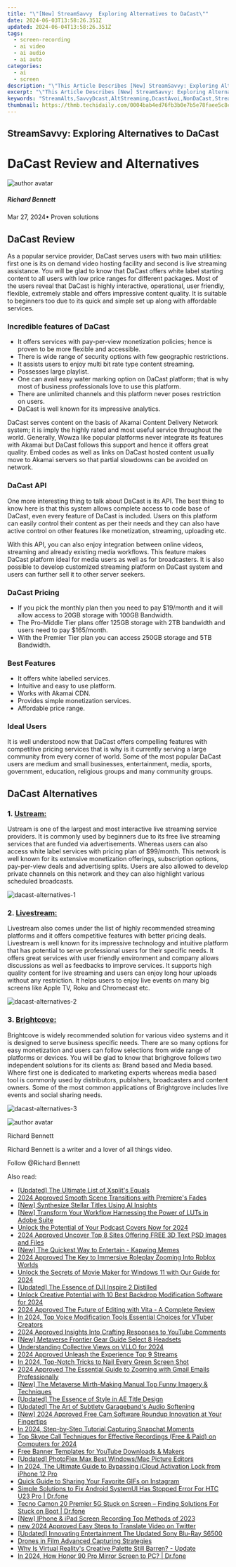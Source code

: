 ```yaml
---
title: "\"[New] StreamSavvy  Exploring Alternatives to DaCast\""
date: 2024-06-03T13:58:26.351Z
updated: 2024-06-04T13:58:26.351Z
tags: 
  - screen-recording
  - ai video
  - ai audio
  - ai auto
categories: 
  - ai
  - screen
description: "\"This Article Describes [New] StreamSavvy: Exploring Alternatives to DaCast\""
excerpt: "\"This Article Describes [New] StreamSavvy: Exploring Alternatives to DaCast\""
keywords: "StreamAlts,SavvyDcast,AltStreaming,DcastAvoi,NonDaCast,StreamChoices,BeyondDaCast"
thumbnail: https://thmb.techidaily.com/0004bab4ed76fb3b0e7b5e78faee5c8cd34739a5594338591ba06831ec971383.jpg
---
```


## StreamSavvy: Exploring Alternatives to DaCast

# DaCast Review and Alternatives

![author avatar](https://images.wondershare.com/filmora/article-images/richard-bennett.jpg)

##### Richard Bennett

 Mar 27, 2024• Proven solutions

## DaCast Review

 As a popular service provider, DaCast serves users with two main utilities: first one is its on demand video hosting facility and second is live streaming assistance. You will be glad to know that DaCast offers white label starting content to all users with low price ranges for different packages. Most of the users reveal that DaCast is highly interactive, operational, user friendly, flexible, extremely stable and offers impressive content quality. It is suitable to beginners too due to its quick and simple set up along with affordable services.

### Incredible features of DaCast

* It offers services with pay-per-view monetization policies; hence is proven to be more flexible and accessible.
* There is wide range of security options with few geographic restrictions.
* It assists users to enjoy multi bit rate type content streaming.
* Possesses large playlist.
* One can avail easy water marking option on DaCast platform; that is why most of business professionals love to use this platform.
* There are unlimited channels and this platform never poses restriction on users.
* DaCast is well known for its impressive analytics.

 DaCast serves content on the basis of Akamai Content Delivery Network system; it is imply the highly rated and most useful service throughout the world. Generally, Wowza like popular platforms never integrate its features with Akamai but DaCast follows this support and hence it offers great quality. Embed codes as well as links on DaCast hosted content usually move to Akamai servers so that partial slowdowns can be avoided on network.

### DaCast API

 One more interesting thing to talk about DaCast is its API. The best thing to know here is that this system allows complete access to code base of DaCast, even every feature of DaCast is included. Users on this platform can easily control their content as per their needs and they can also have active control on other features like monetization, streaming, uploading etc.

 With this API, you can also enjoy integration between online videos, streaming and already existing media workflows. This feature makes DaCast platform ideal for media users as well as for broadcasters. It is also possible to develop customized streaming platform on DaCast system and users can further sell it to other server seekers.

### DaCast Pricing

* If you pick the monthly plan then you need to pay $19/month and it will allow access to 20GB storage with 100GB Bandwidth.
* The Pro-Middle Tier plans offer 125GB storage with 2TB bandwidth and users need to pay $165/month.
* With the Premier Tier plan you can access 250GB storage and 5TB Bandwidth.

### Best Features

* It offers white labelled services.
* Intuitive and easy to use platform.
* Works with Akamai CDN.
* Provides simple monetization services.
* Affordable price range.

### Ideal Users

 It is well understood now that DaCast offers compelling features with competitive pricing services that is why is it currently serving a large community from every corner of world. Some of the most popular DaCast users are medium and small businesses, entertainment, media, sports, government, education, religious groups and many community groups.

## DaCast Alternatives

### 1. [Ustream:](http://www.ustream.tv/)

 Ustream is one of the largest and most interactive live streaming service providers. It is commonly used by beginners due to its free live streaming services that are funded via advertisements. Whereas users can also access white label services with pricing plan of $99/month. This network is well known for its extensive monetization offerings, subscription options, pay-per-view deals and advertising splits. Users are also allowed to develop private channels on this network and they can also highlight various scheduled broadcasts.

![dacast-alternatives-1](https://images.wondershare.com/filmora/article-images/dacast-alternatives-1.jpg)

### 2. [Livestream:](https://livestream.com/)

 Livestream also comes under the list of highly recommended streaming platforms and it offers competitive features with better pricing deals. Livestream is well known for its impressive technology and intuitive platform that has potential to serve professional users for their specific needs. It offers great services with user friendly environment and company allows discussions as well as feedbacks to improve services. It supports high quality content for live streaming and users can enjoy long hour uploads without any restriction. It helps users to enjoy live events on many big screens like Apple TV, Roku and Chromecast etc.

![dacast-alternatives-2](https://images.wondershare.com/filmora/article-images/dacast-alternatives-2.jpg)

### 3. [Brightcove:](https://www.brightcove.com/en/online-video-platform)

 Brightcove is widely recommended solution for various video systems and it is designed to serve business specific needs. There are so many options for easy monetization and users can follow selections from wide range of platforms or devices. You will be glad to know that brighgrove follows two independent solutions for its clients as: Brand based and Media based. Where first one is dedicated to marketing experts whereas media based tool is commonly used by distributors, publishers, broadcasters and content owners. Some of the most common applications of Brightgrove includes live events and social sharing needs.

![dacast-alternatives-3](https://images.wondershare.com/filmora/article-images/dacast-alternatives-3.jpg)

![author avatar](https://images.wondershare.com/filmora/article-images/richard-bennett.jpg)

Richard Bennett

Richard Bennett is a writer and a lover of all things video.

Follow @Richard Bennett



<ins class="adsbygoogle"
     style="display:block"
     data-ad-format="autorelaxed"
     data-ad-client="ca-pub-7571918770474297"
     data-ad-slot="1223367746"></ins>

<ins class="adsbygoogle"
     style="display:block"
     data-ad-format="autorelaxed"
     data-ad-client="ca-pub-7571918770474297"
     data-ad-slot="1223367746"></ins>



<ins class="adsbygoogle"
     style="display:block"
     data-ad-client="ca-pub-7571918770474297"
     data-ad-slot="8358498916"
     data-ad-format="auto"
     data-full-width-responsive="true"></ins>




<span class="atpl-alsoreadstyle">Also read:</span>
<div><ul>
<li><a href="https://some-tips.techidaily.com/updated-the-ultimate-list-of-xsplits-equals/"><u>[Updated] The Ultimate List of Xsplit's Equals</u></a></li>
<li><a href="https://some-tips.techidaily.com/2024-approved-smooth-scene-transitions-with-premieres-fades/"><u>2024 Approved  Smooth Scene Transitions with Premiere's Fades</u></a></li>
<li><a href="https://some-tips.techidaily.com/new-synthesize-stellar-titles-using-ai-insights/"><u>[New] Synthesize Stellar Titles Using AI Insights</u></a></li>
<li><a href="https://some-tips.techidaily.com/new-transform-your-workflow-harnessing-the-power-of-luts-in-adobe-suite/"><u>[New] Transform Your Workflow  Harnessing the Power of LUTs in Adobe Suite</u></a></li>
<li><a href="https://some-tips.techidaily.com/unlock-the-potential-of-your-podcast-covers-now-for-2024/"><u>Unlock the Potential of Your Podcast Covers Now for 2024</u></a></li>
<li><a href="https://some-tips.techidaily.com/2024-approved-uncover-top-8-sites-offering-free-3d-text-psd-images-and-files/"><u>2024 Approved  Uncover Top 8 Sites Offering FREE 3D Text PSD Images and Files</u></a></li>
<li><a href="https://some-tips.techidaily.com/new-the-quickest-way-to-entertain-kapwing-memes/"><u>[New] The Quickest Way to Entertain - Kapwing Memes</u></a></li>
<li><a href="https://some-tips.techidaily.com/2024-approved-the-key-to-immersive-roleplay-zooming-into-roblox-worlds/"><u>2024 Approved  The Key to Immersive Roleplay  Zooming Into Roblox Worlds</u></a></li>
<li><a href="https://some-tips.techidaily.com/unlock-the-secrets-of-movie-maker-for-windows-11-with-our-guide-for-2024/"><u>Unlock the Secrets of Movie Maker for Windows 11 with Our Guide for 2024</u></a></li>
<li><a href="https://some-tips.techidaily.com/updated-the-essence-of-dji-inspire-2-distilled/"><u>[Updated] The Essence of DJI Inspire 2 Distilled</u></a></li>
<li><a href="https://some-tips.techidaily.com/unlock-creative-potential-with-10-best-backdrop-modification-software-for-2024/"><u>Unlock Creative Potential with 10 Best Backdrop Modification Software for 2024</u></a></li>
<li><a href="https://some-tips.techidaily.com/2024-approved-the-future-of-editing-with-vita-a-complete-review/"><u>2024 Approved  The Future of Editing with Vita - A Complete Review</u></a></li>
<li><a href="https://some-tips.techidaily.com/in-2024-top-voice-modification-tools-essential-choices-for-vtuber-creators/"><u>In 2024, Top Voice Modification Tools  Essential Choices for VTuber Creators</u></a></li>
<li><a href="https://some-tips.techidaily.com/2024-approved-insights-into-crafting-responses-to-youtube-comments/"><u>2024 Approved  Insights Into Crafting Responses to YouTube Comments</u></a></li>
<li><a href="https://some-tips.techidaily.com/new-metaverse-frontier-gear-guide-select-8-headsets/"><u>[New] Metaverse Frontier Gear Guide  Select 8 Headsets</u></a></li>
<li><a href="https://some-tips.techidaily.com/understanding-collective-views-on-vllo-for-2024/"><u>Understanding Collective Views on VLLO for 2024</u></a></li>
<li><a href="https://some-tips.techidaily.com/2024-approved-unleash-the-experience-top-9-streams/"><u>2024 Approved  Unleash the Experience  Top 9 Streams</u></a></li>
<li><a href="https://some-tips.techidaily.com/in-2024-top-notch-tricks-to-nail-every-green-screen-shot/"><u>In 2024, Top-Notch Tricks to Nail Every Green Screen Shot</u></a></li>
<li><a href="https://some-tips.techidaily.com/2024-approved-the-essential-guide-to-zooming-with-gmail-emails-professionally/"><u>2024 Approved  The Essential Guide to Zooming with Gmail Emails Professionally</u></a></li>
<li><a href="https://some-tips.techidaily.com/new-the-metaverse-mirth-making-manual-top-funny-imagery-and-techniques/"><u>[New] The Metaverse Mirth-Making Manual  Top Funny Imagery & Techniques</u></a></li>
<li><a href="https://some-tips.techidaily.com/updated-the-essence-of-style-in-ae-title-design/"><u>[Updated] The Essence of Style in AE Title Design</u></a></li>
<li><a href="https://some-tips.techidaily.com/updated-the-art-of-subtlety-garagebands-audio-softening/"><u>[Updated] The Art of Subtlety  Garageband's Audio Softening</u></a></li>
<li><a href="https://screen-sharing-recording.techidaily.com/new-2024-approved-free-cam-software-roundup-innovation-at-your-fingertips/"><u>[New] 2024 Approved  Free Cam Software Roundup  Innovation at Your Fingertips</u></a></li>
<li><a href="https://snapchat-videos.techidaily.com/in-2024-step-by-step-tutorial-capturing-snapchat-moments/"><u>In 2024, Step-by-Step Tutorial  Capturing Snapchat Moments</u></a></li>
<li><a href="https://desktop-recording.techidaily.com/top-skype-call-techniques-for-effective-recordings-free-and-paid-on-computers-for-2024/"><u>Top Skype Call Techniques for Effective Recordings (Free & Paid) on Computers for 2024</u></a></li>
<li><a href="https://youtube-videos.techidaily.com/free-banner-templates-for-youtube-downloads-and-makers/"><u>Free Banner Templates for YouTube Downloads & Makers</u></a></li>
<li><a href="https://screen-sharing-recording.techidaily.com/updated-photoflex-max-best-windowsmac-picture-editors/"><u>[Updated] PhotoFlex Max  Best Windows/Mac Picture Editors</u></a></li>
<li><a href="https://activate-lock.techidaily.com/in-2024-the-ultimate-guide-to-bypassing-icloud-activation-lock-from-iphone-12-pro-by-drfone-ios/"><u>In 2024, The Ultimate Guide to Bypassing iCloud Activation Lock from iPhone 12 Pro</u></a></li>
<li><a href="https://instagram-video-recordings.techidaily.com/quick-guide-to-sharing-your-favorite-gifs-on-instagram/"><u>Quick Guide to Sharing Your Favorite GIFs on Instagram</u></a></li>
<li><a href="https://fix-guide.techidaily.com/simple-solutions-to-fix-android-systemui-has-stopped-error-for-htc-u23-pro-drfone-by-drfone-fix-android-problems-fix-android-problems/"><u>Simple Solutions to Fix Android SystemUI Has Stopped Error For HTC U23 Pro | Dr.fone</u></a></li>
<li><a href="https://howto.techidaily.com/tecno-camon-20-premier-5g-stuck-on-screen-finding-solutions-for-stuck-on-boot-drfone-by-drfone-fix-android-problems-fix-android-problems/"><u>Tecno Camon 20 Premier 5G Stuck on Screen – Finding Solutions For Stuck on Boot | Dr.fone</u></a></li>
<li><a href="https://screen-activity-recording.techidaily.com/new-iphone-and-ipad-screen-recording-top-methods-of-2023/"><u>[New] IPhone & iPad Screen Recording  Top Methods of 2023</u></a></li>
<li><a href="https://ai-video.techidaily.com/new-2024-approved-easy-steps-to-translate-video-on-twitter/"><u>new 2024 Approved Easy Steps to Translate Video on Twitter</u></a></li>
<li><a href="https://some-techniques.techidaily.com/updated-innovating-entertainment-the-updated-sony-blu-ray-s6500/"><u>[Updated] Innovating Entertainment  The Updated Sony Blu-Ray S6500</u></a></li>
<li><a href="https://extra-resources.techidaily.com/drones-in-film-advanced-capturing-strategies/"><u>Drones in Film  Advanced Capturing Strategies</u></a></li>
<li><a href="https://extra-information.techidaily.com/why-is-virtual-realitys-creative-palette-still-barren-update/"><u>Why Is Virtual Reality's Creative Palette Still Barren? - Update</u></a></li>
<li><a href="https://screen-mirror.techidaily.com/in-2024-how-honor-90-pro-mirror-screen-to-pc-drfone-by-drfone-android/"><u>In 2024, How Honor 90 Pro Mirror Screen to PC? | Dr.fone</u></a></li>
</ul></div>
